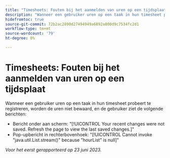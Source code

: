 ```yaml
---
title: "Timesheets: Fouten bij het aanmelden van uren op een tijdsplaat"
description: "Wanneer een gebruiker uren op een taak in hun timesheet probeert te registreren, worden de uren niet bewaard, en de gebruiker ziet foutenmeldingen."
hidefromtoc: true
source-git-commit: 72b2ac2890d27494949a6892a800d9c7534fc2d1
workflow-type: tm+mt
source-wordcount: '79'
ht-degree: 0%

---
```



# Timesheets: Fouten bij het aanmelden van uren op een tijdsplaat

Wanneer een gebruiker uren op een taak in hun timesheet probeert te registreren, worden de uren niet bewaard, en de gebruiker ziet de volgende berichten:

* Bericht onder aan scherm: &quot;[!UICONTROL Your recent changes were not saved. Refresh the page to view the last saved changes.]&quot;
* Pop-upbericht in rechterbovenhoek: &quot;[!UICONTROL Cannot invoke "java.util.List.stream()" because "hourList" is null]&quot;

_Voor het eerst gerapporteerd op 23 juni 2023._

